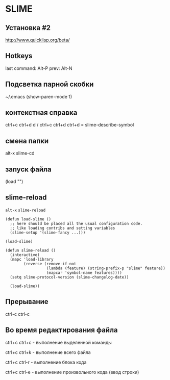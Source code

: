 SLIME
=====

Установка #2
------------

http://www.quicklisp.org/beta/

Hotkeys
-------
last command: Alt-P
prev: Alt-N

Подсветка парной скобки
-----------------------
~/.emacs
(show-paren-mode 1)

контекстная справка
-------------------
ctrl+c ctrl+d d / ctrl+c ctrl+d ctrl+d = slime-describe-symbol

смена папки
-----------
alt-x slime-cd

запуск файла
------------
(load "")

slime-reload
------------

`alt-x` `slime-reload`

	(defun load-slime ()
	  ;; here should be placed all the usual configuration code.
	  ;; like loading contribs and setting variables
	  (slime-setup '(slime-fancy ...)))

	(load-slime)

	(defun slime-reload ()
	  (interactive)
	  (mapc 'load-library
	        (reverse (remove-if-not
	                  (lambda (feature) (string-prefix-p "slime" feature))
	                  (mapcar 'symbol-name features))))
	  (setq slime-protocol-version (slime-changelog-date))

	  (load-slime))

Прерывание
----------

ctrl-c ctrl-c

Во время редактирования файла
-----------------------------

ctrl+c ctrl+c - выполнение выделенной команды

ctrl+c ctrl+k - выполнение всего файла

ctrl+c ctrl-r - выполнение блока кода

ctrl+c ctrl-e - выполнение произвольного кода (ввод строки)